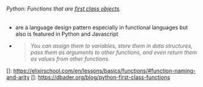 ###### Python: Functions that are <u>first class objects</u>.

- are a language design pattern especially in functional languages but also is featured in Python and Javascript

- > *You can assign them to variables, store them in data structures, pass them as arguments to other functions, and even return them as values from other functions.*

[]: https://elixirschool.com/en/lessons/basics/functions/#function-naming-and-arity
[]: https://dbader.org/blog/python-first-class-functions

